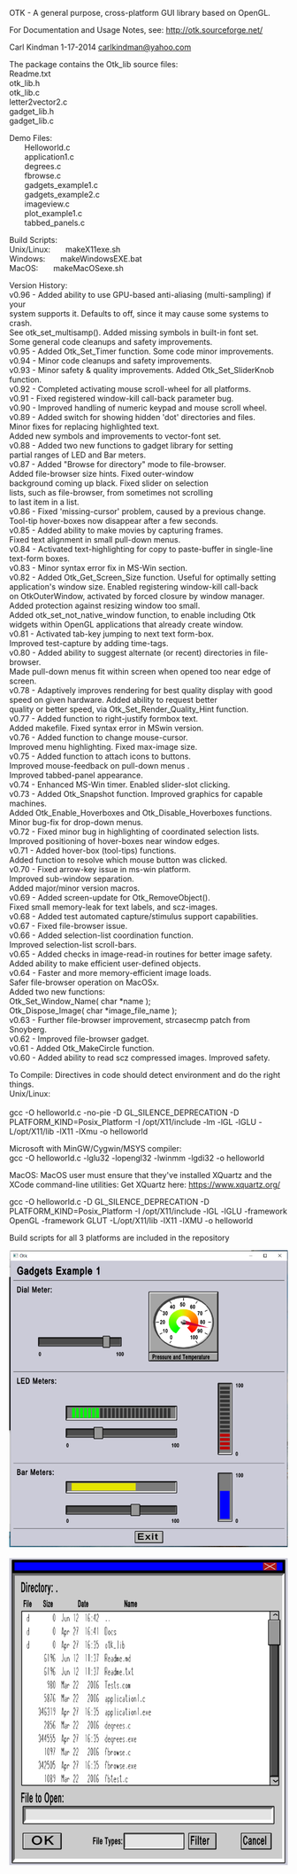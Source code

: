 OTK - A general purpose, cross-platform GUI library based on OpenGL.<br />


For Documentation and Usage Notes, see:    http://otk.sourceforge.net/<br />

 Carl Kindman 1-17-2014     carlkindman@yahoo.com<br />


The package contains the Otk_lib source files: <br />
  Readme.txt <br />
  otk_lib.h<br />
  otk_lib.c <br />
  letter2vector2.c <br />
  gadget_lib.h <br />
  gadget_lib.c <br />
  
  Demo Files: <br />
&nbsp;&nbsp;&nbsp;&nbsp;&nbsp;&nbsp; Helloworld.c <br />
&nbsp;&nbsp;&nbsp;&nbsp;&nbsp;&nbsp; application1.c <br />
&nbsp;&nbsp;&nbsp;&nbsp;&nbsp;&nbsp; degrees.c <br />
&nbsp;&nbsp;&nbsp;&nbsp;&nbsp;&nbsp; fbrowse.c <br />
&nbsp;&nbsp;&nbsp;&nbsp;&nbsp;&nbsp; gadgets_example1.c <br />
&nbsp;&nbsp;&nbsp;&nbsp;&nbsp;&nbsp; gadgets_example2.c <br />
&nbsp;&nbsp;&nbsp;&nbsp;&nbsp;&nbsp; imageview.c <br />
&nbsp;&nbsp;&nbsp;&nbsp;&nbsp;&nbsp; plot_example1.c <br />
&nbsp;&nbsp;&nbsp;&nbsp;&nbsp;&nbsp; tabbed_panels.c <br />

Build Scripts: <br />
	Unix/Linux: &nbsp;&nbsp;&nbsp;&nbsp;&nbsp;&nbsp;makeX11exe.sh <br />
	Windows: &nbsp;&nbsp;&nbsp;&nbsp;&nbsp;&nbsp;makeWindowsEXE.bat <br />
	MacOS: &nbsp;&nbsp;&nbsp;&nbsp;&nbsp;&nbsp;makeMacOSexe.sh <br />


Version History: <br />
v0.96 - Added ability to use GPU-based anti-aliasing (multi-sampling) if your <br />
	system supports it.  Defaults to off, since it may cause some systems to crash. <br />
	See otk_set_multisamp().   Added missing symbols in built-in font set. <br />
	Some general code cleanups and safety improvements. <br />
v0.95 - Added Otk_Set_Timer function. Some code minor improvements. <br />
v0.94 - Minor code cleanups and safety improvements. <br />
v0.93 - Minor safety & quality improvements. Added Otk_Set_SliderKnob function. <br />
v0.92 - Completed activating mouse scroll-wheel for all platforms. <br />
v0.91 - Fixed registered window-kill call-back parameter bug. <br />
v0.90 - Improved handling of numeric keypad and mouse scroll wheel. <br />
v0.89 - Added switch for showing hidden 'dot' directories and files. <br />
        Minor fixes for replacing highlighted text. <br />
        Added new symbols and improvements to vector-font set. <br />
v0.88 - Added two new functions to gadget library for setting <br />
        partial ranges of LED and Bar meters. <br />
v0.87 - Added "Browse for directory" mode to file-browser. <br />
        Added file-browser size hints. Fixed outer-window <br />
        background coming up black.  Fixed slider on selection <br />
        lists, such as file-browser, from sometimes not scrolling <br />
        to last item in a list. <br />
v0.86 - Fixed 'missing-cursor' problem, caused by a previous change. <br />
        Tool-tip hover-boxes now disappear after a few seconds. <br />
v0.85 - Added ability to make movies by capturing frames. <br />
        Fixed text alignment in small pull-down menus. <br />
v0.84 - Activated text-highlighting for copy to paste-buffer in single-line <br />
        text-form boxes. <br />
v0.83 - Minor syntax error fix in MS-Win section. <br />
v0.82 - Added Otk_Get_Screen_Size function. Useful for optimally setting <br />
        application's window size.  Enabled registering window-kill call-back <br />
        on OtkOuterWindow, activated by forced closure by window manager. <br />
        Added protection against resizing window too small. <br />
        Added otk_set_not_native_window function, to enable including Otk <br />
        widgets within OpenGL applications that already create window. <br />
v0.81 - Activated tab-key jumping to next text form-box. <br />
        Improved test-capture by adding time-tags. <br />
v0.80 - Added ability to suggest alternate (or recent) directories in file-browser. <br />
        Made pull-down menus fit within screen when opened too near edge of screen. <br />
v0.78 - Adaptively improves rendering for best quality display with good <br />
        speed on given hardware.  Added ability to request better <br />
        quality or better speed, via Otk_Set_Render_Quality_Hint function. <br />
v0.77 - Added function to right-justify formbox text. <br />
        Added makefile.  Fixed syntax error in MSwin version. <br />
v0.76 - Added function to change mouse-cursor. <br />
        Improved menu highlighting. Fixed max-image size. <br />
v0.75 - Added function to attach icons to buttons. <br />
        Improved mouse-feedback on pull-down menus .<br />
        Improved tabbed-panel appearance. <br />
v0.74 - Enhanced MS-Win timer.  Enabled slider-slot clicking. <br />
v0.73 - Added Otk_Snapshot function.  Improved graphics for capable machines. <br />
        Added Otk_Enable_Hoverboxes and Otk_Disable_Hoverboxes functions. <br />
        Minor bug-fix for drop-down menus. <br />
v0.72 - Fixed minor bug in highlighting of coordinated selection lists. <br />
        Improved positioning of hover-boxes near window edges. <br />
v0.71 - Added hover-box (tool-tips) functions. <br />
        Added function to resolve which mouse button was clicked. <br />
v0.70 - Fixed arrow-key issue in ms-win platform. <br />
        Improved sub-window separation. <br />
        Added major/minor version macros. <br />
v0.69 - Added screen-update for Otk_RemoveObject(). <br />
        Fixed small memory-leak for text labels, and scz-images. <br />
v0.68 - Added test automated capture/stimulus support capabilities. <br />
v0.67 - Fixed file-browser issue. <br />
v0.66 - Added selection-list coordination function. <br />
        Improved selection-list scroll-bars. <br />
v0.65 - Added checks in image-read-in routines for better image safety. <br />
        Added ability to make efficient user-defined objects. <br />
v0.64 - Faster and more memory-efficient image loads. <br />
        Safer file-browser operation on MacOSx. <br />
        Added two new functions: <br />
                Otk_Set_Window_Name( char *name ); <br />
                Otk_Dispose_Image( char *image_file_name ); <br />
v0.63 - Further file-browser improvement, strcasecmp patch from Snoyberg. <br />
v0.62 - Improved file-browser gadget. <br />
v0.61 - Added Otk_MakeCircle function. <br />
v0.60 - Added ability to read scz compressed images. Improved safety. <br />


To Compile:   Directives in code should detect environment and do the right things. <br />
  Unix/Linux: <br />    
       gcc -O helloworld.c -no-pie -D GL_SILENCE_DEPRECATION -D PLATFORM_KIND=Posix_Platform -I /opt/X11/include -lm -lGL -lGLU -L/opt/X11/lib -lX11 -lXmu -o helloworld<br />
  
Microsoft with MinGW/Cygwin/MSYS compiler: <br />
       gcc -O helloworld.c -lglu32 -lopengl32 -lwinmm -lgdi32 -o helloworld<br />

MacOS: MacOS user must ensure that they've installed XQuartz and the XCode command-line utilities:  Get XQuartz here:  https://www.xquartz.org/ <br />

gcc -O helloworld.c -D GL_SILENCE_DEPRECATION -D PLATFORM_KIND=Posix_Platform -I /opt/X11/include -lGL -lGLU -framework OpenGL -framework GLUT -L/opt/X11/lib -lX11 -lXMU -o helloworld<br />

Build scripts for all 3 platforms are included in the repository<br />
  
![alt text](https://github.com/ferrellsl/OTK/blob/master/gadgets.png?raw=true)
<br />
<br />
![alt text](https://github.com/ferrellsl/OTK/blob/master/fbrowse.png?raw=true)
